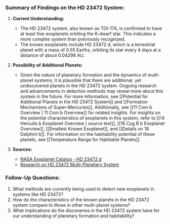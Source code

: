 ### Summary of Findings on the HD 23472 System:

1. **Current Understanding:**
   - The HD 23472 system, also known as TOI-174, is confirmed to have at least five exoplanets orbiting the K-dwarf star. This indicates a more complex system than previously recognized.
   - The known exoplanets include HD 23472 d, which is a terrestrial planet with a mass of 0.55 Earths, orbiting its star every 4 days at a distance of about 0.04298 AU.

2. **Possibility of Additional Planets:**
   - Given the nature of planetary formation and the dynamics of multi-planet systems, it is plausible that there are additional, yet undiscovered planets in the HD 23472 system. Ongoing research and advancements in detection methods may reveal more about this system in the future. For more information, see [[Potential for Additional Planets in the HD 23472 System]] and [[Formation Mechanisms of Super-Mercuries]]. Additionally, see [[11 Com b Overview | 11 Com b Overview]] for related insights. For insights on the potential characteristics of exoplanets in this system, refer to [[14 Herculis b Exoplanet Overview | source text]], [[16 Cyg B b Exoplanet Overview]], [[Smallest Known Exoplanet]], and [[Details on 18 Delphini b]]. For information on the habitability potential of these planets, see [[Temperature Range for Habitable Planets]].

3. **Sources:**
   - [NASA Exoplanet Catalog - HD 23472 d](https://science.nasa.gov/exoplanet-catalog/hd-23472-d/)
   - [Research on HD 23472 Multi-Planetary System](https://search.library.northwestern.edu/discovery/fulldisplay?docid=cdi_unpaywall_primary_10_1051_0004_6361_202244293&context=PC&vid=01NWU_INST:TRANNEW&lang=en&adaptor=Primo%20Central&tab=Everything&query=null%2C%2C11%2CAND&facet=citedby%2Cexact%2Ccdi_FETCH-LOGICAL-a348t-a4bc42ceb5556ef004932601984a2961e0cd42747cb2ff405ce2a699b48e7d433&offset=0)

### Follow-Up Questions:
1. What methods are currently being used to detect new exoplanets in systems like HD 23472?
2. How do the characteristics of the known planets in the HD 23472 system compare to those in other multi-planet systems?
3. What implications do the discoveries in the HD 23472 system have for our understanding of planetary formation and habitability?